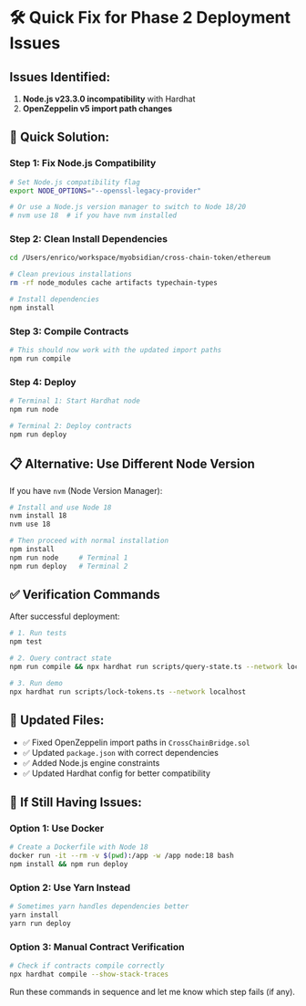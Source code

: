 # 🛠️ Quick Fix for Phase 2 Deployment Issues

## Issues Identified:
1. **Node.js v23.3.0 incompatibility** with Hardhat
2. **OpenZeppelin v5 import path changes**

## 🚀 Quick Solution:

### Step 1: Fix Node.js Compatibility
```bash
# Set Node.js compatibility flag
export NODE_OPTIONS="--openssl-legacy-provider"

# Or use a Node.js version manager to switch to Node 18/20
# nvm use 18  # if you have nvm installed
```

### Step 2: Clean Install Dependencies
```bash
cd /Users/enrico/workspace/myobsidian/cross-chain-token/ethereum

# Clean previous installations
rm -rf node_modules cache artifacts typechain-types

# Install dependencies
npm install
```

### Step 3: Compile Contracts
```bash
# This should now work with the updated import paths
npm run compile
```

### Step 4: Deploy
```bash
# Terminal 1: Start Hardhat node
npm run node

# Terminal 2: Deploy contracts
npm run deploy
```

## 📋 Alternative: Use Different Node Version

If you have `nvm` (Node Version Manager):
```bash
# Install and use Node 18
nvm install 18
nvm use 18

# Then proceed with normal installation
npm install
npm run node     # Terminal 1
npm run deploy   # Terminal 2
```

## ✅ Verification Commands

After successful deployment:
```bash
# 1. Run tests
npm test

# 2. Query contract state
npm run compile && npx hardhat run scripts/query-state.ts --network localhost

# 3. Run demo
npx hardhat run scripts/lock-tokens.ts --network localhost
```

## 🔧 Updated Files:
- ✅ Fixed OpenZeppelin import paths in `CrossChainBridge.sol`
- ✅ Updated `package.json` with correct dependencies
- ✅ Added Node.js engine constraints
- ✅ Updated Hardhat config for better compatibility

## 🚨 If Still Having Issues:

### Option 1: Use Docker
```bash
# Create a Dockerfile with Node 18
docker run -it --rm -v $(pwd):/app -w /app node:18 bash
npm install && npm run deploy
```

### Option 2: Use Yarn Instead
```bash
# Sometimes yarn handles dependencies better
yarn install
yarn run deploy
```

### Option 3: Manual Contract Verification
```bash
# Check if contracts compile correctly
npx hardhat compile --show-stack-traces
```

Run these commands in sequence and let me know which step fails (if any).
